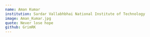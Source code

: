 ```yaml
---
name: Aman Kumar
institution: Sardar Vallabhbhai National Institute of Technology
image: Aman_Kumar.jpg
quote: Never lose hope
github: GrimRK
---
```

